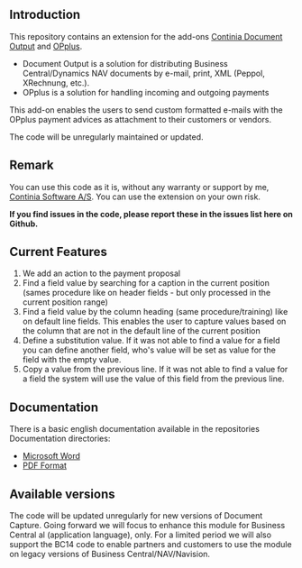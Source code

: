 ## Introduction ##
This repository contains an extension for the add-ons [Continia Document Output](https://www.continia.com/solutions/continia-document-output/) and [OPplus](https://www.gbedv.de/en/payment-import).
- Document Output is a solution for distributing Business Central/Dynamics NAV documents by e-mail, print, XML (Peppol, XRechnung, etc.).
- OPplus is a solution for handling incoming and outgoing payments

This add-on enables the users to send custom formatted e-mails with the OPplus payment advices as attachment to their customers or vendors.

The code will be unregularly maintained or updated. 

## Remark ##
You can use this code as it is, without any warranty or support by me, [Continia Software A/S](https://www.continia.com "Continia Software"). 
You can use the extension on your own risk. 

**If you find issues in the code, please report these in the issues list here on Github.**

## Current Features ##
1. We add an action to the payment proposal 
2. Find a field value by searching for a caption in the current position (sames procedure like on header fields - but only processed in the current position range)
3. Find a field value by the column heading (same procedure/training) like on default line fields. This enables the user to capture values based on the column that are not in the default line of the current position
4. Define a substitution value. If it was not able to find a value for a field you can define another field, who's value will be set as value for the field with the empty value.
5. Copy a value from the previous line. If it was not able to find a value for a field the system will use the value of this field from the previous line. 

## Documentation ##
There is a basic english documentation available in the repositories Documentation directories:
- [Microsoft Word](https://github.com/document-capture/advanced-line-recognition/blob/master/Documentation/Advanced%20line%20recognition%20-%20ENU.docx)
- [PDF Format](https://github.com/document-capture/advanced-line-recognition/blob/master/Documentation/Advanced%20line%20recognition%20-%20ENU.pdf)


## Available versions ##
The code will be updated unregularly for new versions of Document Capture. 
Going forward we will focus to enhance this module for Business Central al (application language), only. 
For a limited period we will also support the BC14 code to enable partners and customers to use the module on legacy versions of Business Central/NAV/Navision.
